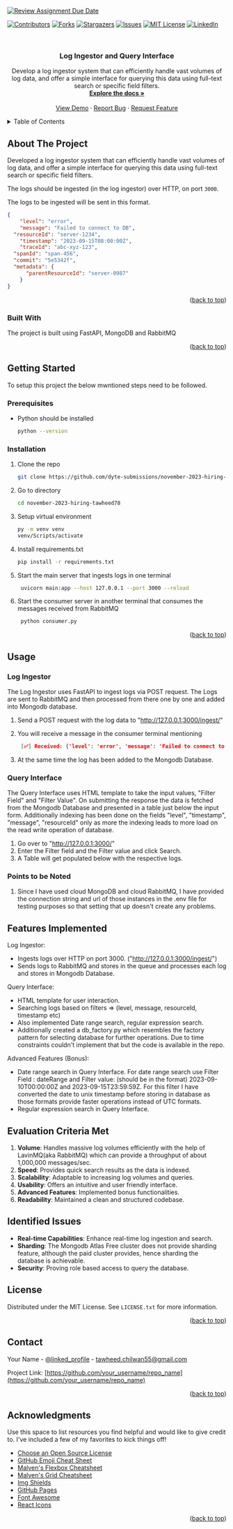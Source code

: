 [![Review Assignment Due Date](https://classroom.github.com/assets/deadline-readme-button-24ddc0f5d75046c5622901739e7c5dd533143b0c8e959d652212380cedb1ea36.svg)](https://classroom.github.com/a/2sZOX9xt)
<!-- Improved compatibility of back to top link: See: https://github.com/othneildrew/Best-README-Template/pull/73 -->
<a name="readme-top"></a>
<!--
*** Thanks for checking out the Best-README-Template. If you have a suggestion
*** that would make this better, please fork the repo and create a pull request
*** or simply open an issue with the tag "enhancement".
*** Don't forget to give the project a star!
*** Thanks again! Now go create something AMAZING! :D
-->



<!-- PROJECT SHIELDS -->
<!--
*** I'm using markdown "reference style" links for readability.
*** Reference links are enclosed in brackets [ ] instead of parentheses ( ).
*** See the bottom of this document for the declaration of the reference variables
*** for contributors-url, forks-url, etc. This is an optional, concise syntax you may use.
*** https://www.markdownguide.org/basic-syntax/#reference-style-links
-->
[![Contributors][contributors-shield]][contributors-url]
[![Forks][forks-shield]][forks-url]
[![Stargazers][stars-shield]][stars-url]
[![Issues][issues-shield]][issues-url]
[![MIT License][license-shield]][license-url]
[![LinkedIn][linkedin-shield]][linkedin-url]



<!-- PROJECT LOGO -->
<br />
<div align="center">
  <a href="https://github.com/othneildrew/Best-README-Template">
  </a>

  <h3 align="center">Log Ingestor and Query Interface</h3>

  <p align="center">
    Develop a log ingestor system that can efficiently handle vast volumes of log data, and offer a simple interface for querying this data using full-text search or specific field filters.
    <br />
    <a href="https://github.com/othneildrew/Best-README-Template"><strong>Explore the docs »</strong></a>
    <br />
    <br />
    <a href="https://github.com/othneildrew/Best-README-Template">View Demo</a>
    ·
    <a href="https://github.com/othneildrew/Best-README-Template/issues">Report Bug</a>
    ·
    <a href="https://github.com/othneildrew/Best-README-Template/issues">Request Feature</a>
  </p>
</div>



<!-- TABLE OF CONTENTS -->
<details>
  <summary>Table of Contents</summary>
  <ol>
    <li>
      <a href="#about-the-project">About The Project</a>
      <ul>
        <li><a href="#built-with">Built With</a></li>
      </ul>
    </li>
    <li>
      <a href="#getting-started">Getting Started</a>
      <ul>
        <li><a href="#prerequisites">Prerequisites</a></li>
        <li><a href="#installation">Installation</a></li>
      </ul>
    </li>
    <li><a href="#Usage">Usage</a></li>
    <li><a href="#features-implemented">Features Implemented</a></li>
	  <li><a href="#evaluation-criteria-met">Evaluation Criteria Met</a></li>
    <li><a href="#identified-issue">Identified Issues</a></li>
    <li><a href="#license">License</a></li>
    <li><a href="#contact">Contact</a></li>
    <li><a href="#acknowledgments">Acknowledgments</a></li>
  </ol>
</details>



<!-- ABOUT THE PROJECT -->
## About The Project

Developed a log ingestor system that can efficiently handle vast volumes of log data, and offer a simple interface for querying this data using full-text search or specific field filters.

The logs should be ingested (in the log ingestor) over HTTP, on port `3000`.

The logs to be ingested will be sent in this format.

```json
{
	"level": "error",
	"message": "Failed to connect to DB",
  "resourceId": "server-1234",
	"timestamp": "2023-09-15T08:00:00Z",
	"traceId": "abc-xyz-123",
  "spanId": "span-456",
  "commit": "5e5342f",
  "metadata": {
      "parentResourceId": "server-0987"
    }
}
```

<p align="right">(<a href="#readme-top">back to top</a>)</p>



### Built With

The project is built using FastAPI, MongoDB and RabbitMQ

<p align="right">(<a href="#readme-top">back to top</a>)</p>


<!-- GETTING STARTED -->
## Getting Started

To setup this project the below mwntioned steps need to be followed.

### Prerequisites

* Python should be installed
  ```sh
  python --version
  ```

### Installation

1. Clone the repo
   ```sh
   git clone https://github.com/dyte-submissions/november-2023-hiring-tawheed78.git
   ```
2. Go to directory
   ```sh
   cd november-2023-hiring-tawheed78
   ```
3. Setup virtual environment
   ```sh
   py -m venv venv
   venv/Scripts/activate
   ```
4. Install requirements.txt
   ```sh
   pip install -r requirements.txt
   ```
5. Start the main server that ingests logs in one terminal
   ```sh
    uvicorn main:app --host 127.0.0.1 --port 3000 --reload 
   ```
6. Start the consumer server in another terminal that consumes the messages received from RabbitMQ
   ```sh
    python consumer.py
   ```

<p align="right">(<a href="#readme-top">back to top</a>)</p>


## Usage

### Log Ingestor

The Log Ingestor uses FastAPI to ingest logs via POST request. The Logs are sent to RabbitMQ and then processed from there one by one and added into Mongodb database.

1. Send a POST request with the log data to "http://127.0.0.1:3000/ingest/"

2. You will receive a message in the consumer terminal mentioning
   ```json
	[✅] Received: {'level': 'error', 'message': 'Failed to connect to DB', 'resourceId': 'server-1234', 'timestamp': 1694764800, 'traceId': 'abc-xyz-123', 'spanId': 'span-456', 'commit': '5e5342f', 'metadata': {'parentResourceId': 'server-0987'}}
   ```
3. At the same time the log has been added to the Mongodb Database.


### Query Interface

The Query Interface uses HTML template to take the input values, "Filter Field" and "Filter Value". On submitting the response the data is fetched from the Mongodb Database and presented in a table just below the input form. Additionally indexing has been done on the fields "level", "timestamp", "message", "resourceId" only as more the indexing leads to more load on the read write operation of database.

1. Go over to "http://127.0.0.1:3000/"
2. Enter the Filter field and the Filter value and click Search.
3. A Table will get populated below with the respective logs.

### Points to be Noted
1. Since I have used cloud MongoDB and cloud RabbitMQ, I have provided the connection string and url of those instances in the .env file for testing purposes so that setting that up doesn't create any problems.

   
## Features Implemented
Log Ingestor:

- Ingests logs over HTTP on port 3000. ("http://127.0.0.1:3000/ingest/")
- Sends logs to RabbitMQ and stores in the queue and processes each log and stores in Mongodb Database.
  
Query Interface:

- HTML template for user interaction.
- Searching logs based on filters => (level, message, resourceId, timestamp etc)
- Also implemented Date range search, regular expression search.
- Additionally created a db_factory.py which resembles the factory pattern for selecting database for further operations. Due to time constraints couldn't implement that but the code is available in the repo.
  
Advanced Features (Bonus):

- Date range search in Query Interface.
  For date range search use Filter Field : dateRange  and  Filter value: (should be in the format) 2023-09-10T00:00:00Z and 2023-09-15T23:59:59Z.
  For this filter I have converted the date to unix timestamp before storing in database as those formats provide faster operations instead of UTC formats.
- Regular expression search in Query Interface.


## Evaluation Criteria Met
1. **Volume**: Handles massive log volumes efficiently with the help of LavinMQ(aka RabbitMQ) which can provide a throughput of about 1,000,000 messages/sec.
2. **Speed**: Provides quick search results as the data is indexed.
3. **Scalability**: Adaptable to increasing log volumes and queries.
4. **Usability**: Offers an intuitive and user friendly interface.
5. **Advanced Features**: Implemented bonus functionalities.
6. **Readability**: Maintained a clean and structured codebase.


## Identified Issues
- **Real-time Capabilities**: Enhance real-time log ingestion and search.
- **Sharding**: The Mongodb Atlas Free cluster does not provide sharding feature, although the paid cluster provides, hence sharding the database is achievable.
- **Security**: Proving role based access to query the database.

<!-- LICENSE -->
## License

Distributed under the MIT License. See `LICENSE.txt` for more information.

<p align="right">(<a href="#readme-top">back to top</a>)</p>



<!-- CONTACT -->
## Contact

Your Name - [@linked_profile](https://www.linkedin.com/in/tawheedchilwan78/) - tawheed.chilwan55@gmail.com

Project Link: [https://github.com/your_username/repo_name](https://github.com/your_username/repo_name)

<p align="right">(<a href="#readme-top">back to top</a>)</p>



<!-- ACKNOWLEDGMENTS -->
## Acknowledgments

Use this space to list resources you find helpful and would like to give credit to. I've included a few of my favorites to kick things off!

* [Choose an Open Source License](https://choosealicense.com)
* [GitHub Emoji Cheat Sheet](https://www.webpagefx.com/tools/emoji-cheat-sheet)
* [Malven's Flexbox Cheatsheet](https://flexbox.malven.co/)
* [Malven's Grid Cheatsheet](https://grid.malven.co/)
* [Img Shields](https://shields.io)
* [GitHub Pages](https://pages.github.com)
* [Font Awesome](https://fontawesome.com)
* [React Icons](https://react-icons.github.io/react-icons/search)

<p align="right">(<a href="#readme-top">back to top</a>)</p>



<!-- MARKDOWN LINKS & IMAGES -->
<!-- https://www.markdownguide.org/basic-syntax/#reference-style-links -->
[contributors-shield]: https://img.shields.io/github/contributors/othneildrew/Best-README-Template.svg?style=for-the-badge
[contributors-url]: https://github.com/othneildrew/Best-README-Template/graphs/contributors
[forks-shield]: https://img.shields.io/github/forks/othneildrew/Best-README-Template.svg?style=for-the-badge
[forks-url]: https://github.com/othneildrew/Best-README-Template/network/members
[stars-shield]: https://img.shields.io/github/stars/othneildrew/Best-README-Template.svg?style=for-the-badge
[stars-url]: https://github.com/othneildrew/Best-README-Template/stargazers
[issues-shield]: https://img.shields.io/github/issues/othneildrew/Best-README-Template.svg?style=for-the-badge
[issues-url]: https://github.com/othneildrew/Best-README-Template/issues
[license-shield]: https://img.shields.io/github/license/othneildrew/Best-README-Template.svg?style=for-the-badge
[license-url]: https://github.com/othneildrew/Best-README-Template/blob/master/LICENSE.txt
[linkedin-shield]: https://img.shields.io/badge/-LinkedIn-black.svg?style=for-the-badge&logo=linkedin&colorB=555
[linkedin-url]: https://linkedin.com/in/othneildrew
[product-screenshot]: images/screenshot.png
[Next.js]: https://img.shields.io/badge/next.js-000000?style=for-the-badge&logo=nextdotjs&logoColor=white
[Next-url]: https://nextjs.org/
[React.js]: https://img.shields.io/badge/React-20232A?style=for-the-badge&logo=react&logoColor=61DAFB
[React-url]: https://reactjs.org/
[Vue.js]: https://img.shields.io/badge/Vue.js-35495E?style=for-the-badge&logo=vuedotjs&logoColor=4FC08D
[Vue-url]: https://vuejs.org/
[Angular.io]: https://img.shields.io/badge/Angular-DD0031?style=for-the-badge&logo=angular&logoColor=white
[Angular-url]: https://angular.io/
[Svelte.dev]: https://img.shields.io/badge/Svelte-4A4A55?style=for-the-badge&logo=svelte&logoColor=FF3E00
[Svelte-url]: https://svelte.dev/
[Laravel.com]: https://img.shields.io/badge/Laravel-FF2D20?style=for-the-badge&logo=laravel&logoColor=white
[Laravel-url]: https://laravel.com
[Bootstrap.com]: https://img.shields.io/badge/Bootstrap-563D7C?style=for-the-badge&logo=bootstrap&logoColor=white
[Bootstrap-url]: https://getbootstrap.com
[JQuery.com]: https://img.shields.io/badge/jQuery-0769AD?style=for-the-badge&logo=jquery&logoColor=white
[JQuery-url]: https://jquery.com 

